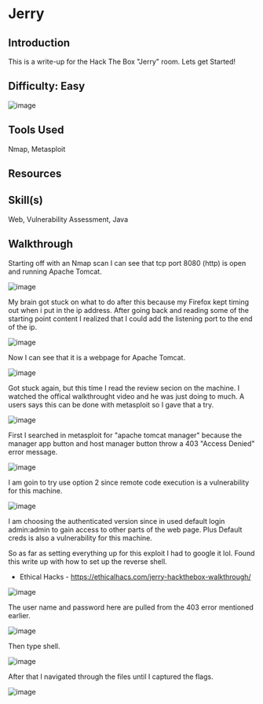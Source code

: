 # Jerry
## Introduction
This is a write-up for the Hack The Box "Jerry" room. Lets get Started!

## Difficulty: Easy
![image](https://github.com/zrmartin71/HTB_Write_Ups/assets/54414820/0b8dc803-47b5-427e-b44d-7c833c12fdf1)

## Tools Used
Nmap, Metasploit
## Resources

## Skill(s)
Web, Vulnerability Assessment, Java

## Walkthrough
Starting off with an Nmap scan I can see that tcp port 8080 (http) is open and running Apache Tomcat.

![image](https://github.com/zrmartin71/HTB_Write_Ups/assets/54414820/8749a4ba-d8ae-4ce3-9c00-60996ec1dd70)

My brain got stuck on what to do after this because my Firefox kept timing out when i put in the ip address. After going back and reading some of the starting point content I realized that I could add the listening port to the end of the ip.

![image](https://github.com/zrmartin71/HTB_Write_Ups/assets/54414820/d8540962-fc3a-4218-b00c-a9584da17539)

Now I can see that it is a webpage for Apache Tomcat.

![image](https://github.com/zrmartin71/HTB_Write_Ups/assets/54414820/c1f8aefa-e4c1-4fd7-adbf-ac4ec35fecb9)

Got stuck again, but this time I read the review secion on the machine. I watched the offical walkthrought video and he was just doing to much. A users says this can be done with metasploit so I gave that a try.

![image](https://github.com/zrmartin71/HTB_Write_Ups/assets/54414820/4a767732-5b2f-4d6f-bfa8-3808e54721ea)

First I searched in metasploit for "apache tomcat manager" because the manager app button and host manager button throw a 403 "Access Denied" error message.

![image](https://github.com/zrmartin71/HTB_Write_Ups/assets/54414820/c73960ff-3de3-4d2f-a264-977638015660)

I am goin to try use option 2 since remote code execution is a vulnerability for this machine.

![image](https://github.com/zrmartin71/HTB_Write_Ups/assets/54414820/ca1713bf-d34c-4f73-bb5d-670978ed7b18)

I am choosing the authenticated version since in used default login admin:admin to gain access to other parts of the web page. Plus Default creds is also a vulnerability for this machine.

So as far as setting everything up for this exploit I had to google it lol. Found this write up with how to set up the reverse shell.

- Ethical Hacks - https://ethicalhacs.com/jerry-hackthebox-walkthrough/

![image](https://github.com/zrmartin71/HTB_Write_Ups/assets/54414820/b60461d3-90e4-4b0c-94d8-738bdbf3c798)

The user name and password here are pulled from the 403 error mentioned earlier.

![image](https://github.com/zrmartin71/HTB_Write_Ups/assets/54414820/79443582-f843-4c9b-97f2-1826a8ca0847)

Then type shell.

![image](https://github.com/zrmartin71/HTB_Write_Ups/assets/54414820/daec55ff-0f34-464d-983e-be213d134ca2)

After that I navigated through the files until I captured the flags.

![image](https://github.com/zrmartin71/HTB_Write_Ups/assets/54414820/07041b42-cbf1-411b-921e-4bc1bd6c5735)